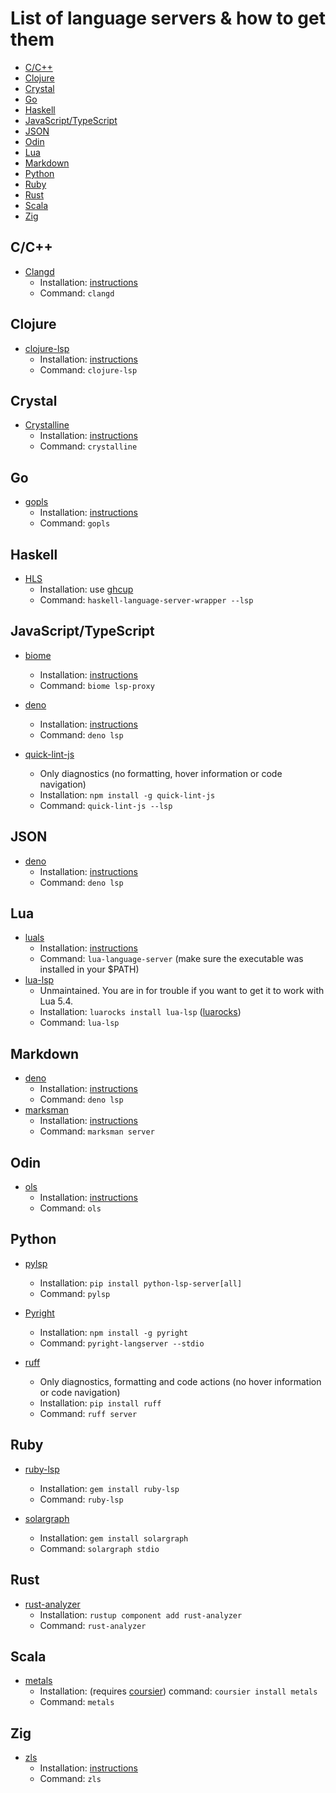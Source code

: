 # List of language servers & how to get them

* [C/C++](#cc)
* [Clojure](#clojure)
* [Crystal](#crystal)
* [Go](#go)
* [Haskell](#haskell)
* [JavaScript/TypeScript](#javascripttypescript)
* [JSON](#json)
* [Odin](#odin)
* [Lua](#lua)
* [Markdown](#markdown)
* [Python](#python)
* [Ruby](#ruby)
* [Rust](#rust)
* [Scala](#scala)
* [Zig](#zig)

## C/C++

- [Clangd](https://clangd.llvm.org/)
  - Installation: [instructions](https://clangd.llvm.org/installation.html)
  - Command: `clangd`

## Clojure

- [clojure-lsp](https://github.com/clojure-lsp/clojure-lsp)
  - Installation: [instructions](https://clojure-lsp.io/installation/)
  - Command: `clojure-lsp`

## Crystal

- [Crystalline](https://github.com/elbywan/crystalline)
  - Installation:
    [instructions](https://github.com/elbywan/crystalline#global-install)
  - Command: `crystalline`

## Go

- [gopls](https://pkg.go.dev/golang.org/x/tools/gopls)
  - Installation:
    [instructions](https://pkg.go.dev/golang.org/x/tools/gopls#readme-installation)
  - Command: `gopls`

## Haskell

- [HLS](https://github.com/haskell/haskell-language-server)
  - Installation: use [ghcup](https://www.haskell.org/ghcup/)
  - Command: `haskell-language-server-wrapper --lsp`

## JavaScript/TypeScript

- [biome](https://github.com/biomejs/biome)
  - Installation:
    [instructions](https://biomejs.dev/guides/getting-started/#installation)
  - Command: `biome lsp-proxy`

- [deno](https://github.com/denoland/deno)
  - Installation:
    [instructions](https://github.com/denoland/deno_install/blob/master/README.md#deno_install)
  - Command: `deno lsp`

- [quick-lint-js](https://github.com/quick-lint/quick-lint-js)
  - Only diagnostics (no formatting, hover information or code navigation)
  - Installation: `npm install -g quick-lint-js`
  - Command: `quick-lint-js --lsp`

## JSON

- [deno](https://github.com/denoland/deno)
  - Installation:
    [instructions](https://github.com/denoland/deno_install/blob/master/README.md#deno_install)
  - Command: `deno lsp`

## Lua

- [luals](https://github.com/luals/lua-language-server)
  - Installation: [instructions](https://luals.github.io/#other-install)
  - Command: `lua-language-server` (make sure the executable was installed in your $PATH)
- [lua-lsp](https://github.com/Alloyed/lua-lsp)
  - Unmaintained. You are in for trouble if you want to get it to work with Lua
    5.4.
  - Installation: `luarocks install lua-lsp`
    ([luarocks](https://github.com/luarocks/luarocks))
  - Command: `lua-lsp`

## Markdown

- [deno](https://github.com/denoland/deno)
  - Installation:
    [instructions](https://github.com/denoland/deno_install/blob/master/README.md#deno_install)
  - Command: `deno lsp`
- [marksman](https://github.com/artempyanykh/marksman)
  - Installation:
    [instructions](https://github.com/artempyanykh/marksman/blob/main/docs/install.md)
  - Command: `marksman server`

## Odin

- [ols](https://github.com/DanielGavin/ols)
  - Installation:
    [instructions](https://github.com/DanielGavin/ols?tab=readme-ov-file#installation)
  - Command: `ols`

## Python

- [pylsp](https://github.com/python-lsp/python-lsp-server)
  - Installation: `pip install python-lsp-server[all]`
  - Command: `pylsp`

- [Pyright](https://github.com/microsoft/pyright)
  - Installation: `npm install -g pyright`
  - Command: `pyright-langserver --stdio`

- [ruff](https://github.com/astral-sh/ruff)
  - Only diagnostics, formatting and code actions (no hover information or code navigation)
  - Installation: `pip install ruff`
  - Command: `ruff server`

## Ruby

- [ruby-lsp](https://github.com/Shopify/ruby-lsp)
  - Installation: `gem install ruby-lsp`
  - Command: `ruby-lsp`

- [solargraph](https://github.com/castwide/solargraph)
  - Installation: `gem install solargraph`
  - Command: `solargraph stdio`

## Rust

- [rust-analyzer](https://github.com/rust-lang/rust-analyzer)
  - Installation: `rustup component add rust-analyzer`
  - Command: `rust-analyzer`

## Scala

- [metals](https://github.com/scalameta/metals)
  - Installation: (requires [coursier](https://get-coursier.io/docs/cli-installation)) command: `coursier install metals`
  - Command: `metals`

## Zig

- [zls](https://github.com/zigtools/zls)
  - Installation: [instructions](https://github.com/zigtools/zls#installation)
  - Command: `zls`
